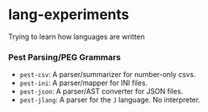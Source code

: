 # lang-experiments
Trying to learn how languages are written

### Pest Parsing/PEG Grammars
- `pest-csv`: A parser/summarizer for number-only csvs.
- `pest-ini`: A parser/mapper for INI files.
- `pest-json`: A parser/AST converter for JSON files.
- `pest-jlang`: A parser for the `J` language. No interpreter.